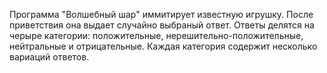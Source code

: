 Программа "Волшебный шар" иммитирует известную игрушку.
После приветствия она выдает случайно выбраный ответ.
Ответы делятся на черыре категории: положительные, нерешительно-положительные, нейтральные и отрицательные.
Каждая категория содержит несколько вариаций ответов.
